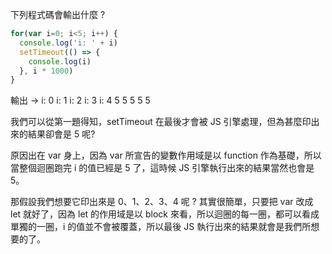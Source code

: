 下列程式碼會輸出什麼 ?
``` js
for(var i=0; i<5; i++) {
  console.log('i: ' + i)
  setTimeout(() => {
    console.log(i)
  }, i * 1000)
}
```
輸出 ->
i: 0
i: 1
i: 2
i: 3
i: 4
5
5
5
5
5

我們可以從第一題得知，setTimeout 在最後才會被 JS 引擎處理，但為甚麼印出來的結果卻會是 5 呢?

原因出在 var 身上，因為 var 所宣告的變數作用域是以 function 作為基礎，所以當整個迴圈跑完 i 的值已經是 5 了，這時候 JS 引擎執行出來的結果當然也會是 5。

那假設我們想要它印出來是 0、1、2、3、4 呢 ?
其實很簡單，只要把 var 改成 let 就好了，因為 let 的作用域是以 block 來看，所以迴圈的每一圈，都可以看成單獨的一圈，i 的值並不會被覆蓋，所以最後 JS 執行出來的結果就會是我們所想要的了。
